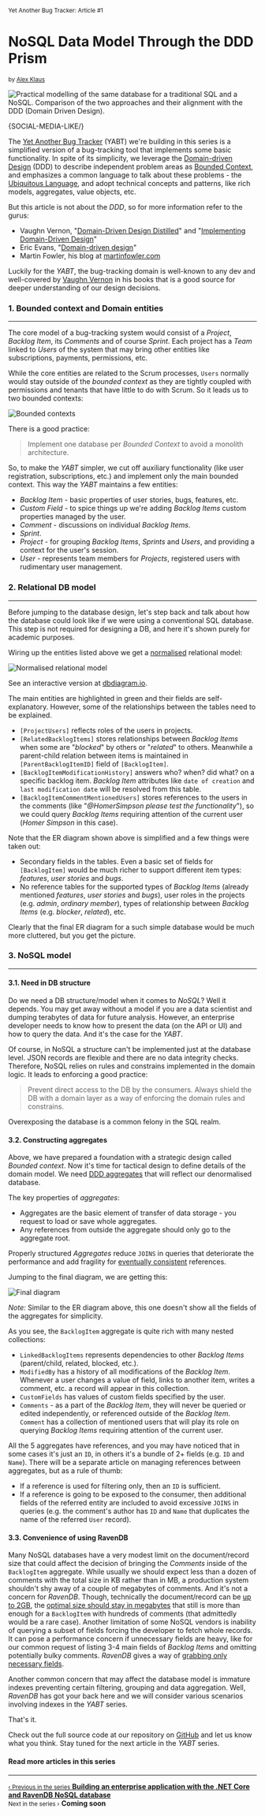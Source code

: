 <p><small class="series-name">Yet Another Bug Tracker: Article #1</small></p>
<h1>NoSQL Data Model Through the DDD Prism</h1>
<small>by <a href="https://alex-klaus.com" target="_blank" rel="nofollow">Alex Klaus</a></small>

![Practical modelling of the same database for a traditional SQL and a NoSQL. Comparison of the two approaches and their alignment with the DDD (Domain Driven Design).](images/nosql-data-model-through-ddd-prism.jpg)

{SOCIAL-MEDIA-LIKE/}

<p>The <a href="https://github.com/ravendb/samples-yabt" target="_blank" rel="nofollow">Yet Another Bug Tracker</a> (YABT) we're building in this series is a simplified version of a bug-tracking tool that implements some basic functionality. In spite of its simplicity, we leverage the <a href="https://en.wikipedia.org/wiki/Domain-driven_design" target="_blank" rel="nofollow">Domain-driven Design</a> (DDD) to describe independent problem areas as <a href="https://martinfowler.com/bliki/BoundedContext.html" target="_blank" rel="nofollow">Bounded Context</a>, and emphasizes a common language to talk about these problems - the <a href="https://martinfowler.com/bliki/UbiquitousLanguage.html" target="_blank" rel="nofollow">Ubiquitous Language</a>, and adopt technical concepts and patterns, like rich models, aggregates, value objects, etc.</p>

But this article is not about the *DDD*, so for more information refer to the gurus:

<ul>
    <li class="margin-top-xs">Vaughn Vernon, "<a href="https://www.amazon.com/Domain-Driven-Design-Distilled-Vaughn-Vernon/dp/0134434420" target="_blank" rel="nofollow">Domain-Driven Design Distilled</a>" and "<a href="https://www.amazon.com/gp/product/B00BCLEBN8" target="_blank" rel="nofollow">Implementing Domain-Driven Design</a>"</li>
    <li class="margin-top-xs">Eric Evans, "<a href="https://www.amazon.com/exec/obidos/ASIN/0321125215" target="_blank" rel="nofollow">Domain-driven design</a>"</li>
    <li class="margin-top-xs">Martin Fowler, his blog at <a href="https://martinfowler.com/tags/domain%20driven%20design.html" target="_blank" rel="nofollow">martinfowler.com</a></li>
</ul>

<p>Luckily for the <em>YABT</em>, the bug-tracking domain is well-known to any dev and well-covered by <a href="https://vaughnvernon.co" target="_blank" rel="nofollow">Vaughn Vernon</a> in his books that is a good source for deeper understanding of our design decisions.</p>

### 1. Bounded context and Domain entities
<hr style="border-color:rgba(34,37,43,.15);">

The core model of a bug-tracking system would consist of a *Project*, *Backlog Item*, its *Comments* and of course *Sprint*. Each project has a *Team* linked to *Users* of the system that may bring other entities like subscriptions, payments, permissions, etc.

While the core entities are related to the Scrum processes, `Users` normally would stay outside of the *bounded context* as they are tightly coupled with permissions and tenants that have little to do with Scrum. So it leads us to two bounded contexts:

<div class="margin-top-sm margin-bottom-sm">
    <img src="images/yabt1/1.png" class="img-responsive m-0-auto" alt="Bounded contexts"/>
</div>

There is a good practice:

> Implement one database per *Bounded Context* to avoid a monolith architecture.

So, to make the *YABT* simpler, we cut off auxiliary functionality (like user registration, subscriptions, etc.) and implement only the main bounded context. This way the *YABT* maintains a few entities:

<ul>
    <li class="margin-top-xs">
        <em>Backlog Item</em> - basic properties of user stories, bugs, features, etc.
    </li>
    <li class="margin-top-xs">
        <em>Custom Field</em> - to spice things up we're adding <em>Backlog Items</em> custom properties managed by the user.
    </li>
    <li class="margin-top-xs">
        <em>Comment</em> - discussions on individual <em>Backlog Items</em>.
    </li>
    <li class="margin-top-xs">
        <em>Sprint</em>.
    </li>
    <li class="margin-top-xs">
        <em>Project</em> - for grouping <em>Backlog Items</em>, <em>Sprints</em> and <em>Users</em>, and providing a context for the user's session.
    </li>
    <li class="margin-top-xs">
        <em>User</em> - represents team members for <em>Projects</em>, registered users with rudimentary user management.
    </li>
</ul>

### 2. Relational DB model
<hr style="border-color:rgba(34,37,43,.15);">

Before jumping to the database design, let's step back and talk about how the database could look like if we were using a conventional SQL database. This step is not required for designing a DB, and here it's shown purely for academic purposes.

<p>Wiring up the entities listed above we get a <a href="https://en.wikipedia.org/wiki/Database_normalization" target="_blank" rel="nofollow">normalised</a> relational model:

<div class="margin-top-sm margin-bottom-sm">
    <img src="images/yabt1/2.png" class="img-responsive m-0-auto" alt="Normalised relational model"/>
</div>

<p>See an interactive version at <a href="https://dbdiagram.io/d/5f014b310425da461f04411f" target="_blank" rel="nofollow">dbdiagram.io</a>.</p>

The main entities are highlighted in green and their fields are self-explanatory. However, some of the relationships between the tables need to be explained.

<ul>
    <li class="margin-top-xs"><code>[ProjectUsers]</code> reflects roles of the users in projects.</li>
    <li class="margin-top-xs"><code>[RelatedBacklogItems]</code> stores relationships between <em>Backlog Items</em> when some are "<em>blocked</em>" by others or "<em>related</em>" to others. Meanwhile a parent-child relation between items is maintained in <code>[ParentBacklogItemID]</code> field of <code>[BacklogItem]</code>.</li>
    <li class="margin-top-xs"><code>[BacklogItemModificationHistory]</code> answers who? when? did what? on a specific backlog item. <em>Backlog Item</em> attributes like <code>date of creation</code> and <code>last modification date</code> will be resolved from this table.</li>
    <li class="margin-top-xs"><code>[BacklogItemCommentMentionedUsers]</code> stores references to the users in the comments (like "<em>@HomerSimpson please test the functionality</em>"), so we could query <em>Backlog Items</em> requiring attention of the current user (<em>Homer Simpson</em> in this case).</li>
</ul>

Note that the ER diagram shown above is simplified and a few things were taken out:

<ul>
    <li class="margin-top-xs">Secondary fields in the tables. Even a basic set of fields for <code>[BacklogItem]</code> would be much richer to support different item types: <em>features</em>, <em>user stories</em> and <em>bugs</em>.</li>
    <li class="margin-top-xs">No reference tables for the supported types of <em>Backlog Items</em> (already mentioned <em>features</em>, <em>user stories</em> and <em>bugs</em>), user roles in the projects (e.g. <em>admin</em>, <em>ordinary member</em>), types of relationship between <em>Backlog Items</em> (e.g. <em>blocker</em>, <em>related</em>), etc.</li>
</ul>

Clearly that the final ER diagram for a such simple database would be much more cluttered, but you get the picture.

### 3. NoSQL model
<hr style="border-color:rgba(34,37,43,.15);">

#### 3.1. Need in DB structure

Do we need a DB structure/model when it comes to *NoSQL*? Well it depends. You may get away without a model if you are a data scientist and dumping terabytes of data for future analysis. However, an enterprise developer needs to know how to present the data (on the API or UI) and how to query the data. And it's the case for the *YABT*.

Of course, in NoSQL a structure can't be implemented just at the database level. JSON records are flexible and there are no data integrity checks. Therefore, NoSQL relies on rules and constrains implemented in the domain logic. It leads to enforcing a good practice:

> Prevent direct access to the DB by the consumers. Always shield the DB with a domain layer as a way of enforcing the domain rules and constrains.

Overexposing the database is a common felony in the SQL realm.

#### 3.2. Constructing aggregates

<p>Above, we have prepared a foundation with a strategic design called <em>Bounded context</em>. Now it's time for tactical design to define details of the domain model. We need <a href="https://martinfowler.com/bliki/DDD_Aggregate.html" target="_blank" rel="nofollow">DDD aggregates</a> that will reflect our denormalised database.</p>

The key properties of *aggregates*:

<ul>
    <li class="margin-top-xs">Aggregates are the basic element of transfer of data storage - you request to load or save whole aggregates.</li>
    <li class="margin-top-xs">Any references from outside the aggregate should only go to the aggregate root.</li>
</ul>

<p>Properly structured <em>Aggregates</em> reduce <code>JOINS</code> in queries that deteriorate the performance and add fragility for <a href="https://en.wikipedia.org/wiki/Eventual_consistency" target="_blank" rel="nofollow">eventually consistent</a> references.</p>

Jumping to the final diagram, we are getting this:

<div class="margin-top-sm margin-bottom-sm">
    <img src="images/yabt1/3.png" class="img-responsive m-0-auto" alt="Final diagram"/>
</div>

*Note:* Similar to the ER diagram above, this one doesn't show all the fields of the aggregates for simplicity.

As you see, the `BacklogItem` aggregate is quite rich with many nested collections:

<ul>
    <li class="margin-top-xs"><code>LinkedBacklogItems</code> represents dependencies to other <em>Backlog Items</em> (parent/child, related, blocked, etc.).</li>
    <li class="margin-top-xs"><code>ModifiedBy</code> has a history of all modifications of the <em>Backlog Item</em>. Whenever a user changes a value of field, links to another item, writes a comment, etc. a record will appear in this collection.</li>
    <li class="margin-top-xs"><code>CustomFields</code> has values of custom fields specified by the user.</li>
    <li class="margin-top-xs"><code>Comments</code> - as a part of the <em>Backlog Item</em>, they will never be queried or edited independently, or referenced outside of the <em>Backlog Item</em>. <code>Comment</code> has a collection of mentioned users that will play its role on querying <em>Backlog Items</em> requiring attention of the current user.</li>
</ul>

All the 5 aggregates have references, and you may have noticed that in some cases it's just an `ID`, in others it's a bundle of 2+ fields (e.g. `ID` and `Name`). There will be a separate article on managing references between aggregates, but as a rule of thumb:

<ul>
    <li class="margin-top-xs">If a reference is used for filtering only, then an <code>ID</code> is sufficient.</li>
    <li class="margin-top-xs">If a reference is going to be exposed to the consumer, then additional fields of the referred entity are included to avoid excessive <code>JOINS</code> in queries (e.g. the comment's author has <code>ID</code> and <code>Name</code> that duplicates the name of the referred <code>User</code> record).</li>
</ul>

#### 3.3. Convenience of using RavenDB

<p>Many NoSQL databases have a very modest limit on the document/record size that could affect the decision of bringing the <em>Comments</em> inside of the <code>BacklogItem</code> aggregate. While usually we should expect less than a dozen of comments with the total size in KB rather than in MB, a production system shouldn't shy away of a couple of megabytes of comments. And it's not a concern for <em>RavenDB</em>. Though, technically the document/record can be <a href="https://ayende.com/blog/156865/ravendb-net-memory-management-and-variable-size-obese-documents" target="_blank" rel="nofollow">up to 2GB</a>, the <a href="https://stackoverflow.com/a/45031998/968003" target="_blank" rel="nofollow">optimal size should stay in megabytes</a> that still is more than enough for a <code>BacklogItem</code> with hundreds of comments (that admittedly would be a rare case). Another limitation of some NoSQL vendors is inability of querying a subset of fields forcing the developer to fetch whole records. It can pose a performance concern if unnecessary fields are heavy, like for our common request of listing 3-4 main fields of <em>Backlog Items</em> and omitting potentially bulky comments. <em>RavenDB</em> gives a way of <a href="https://ravendb.net/docs/article-page/latest/csharp/client-api/session/querying/how-to-project-query-results">grabbing only necessary fields</a>.</p>

Another common concern that may affect the database model is immature indexes preventing certain filtering, grouping and data aggregation. Well, <em>RavenDB</em> has got your back here and we will consider various scenarios involving indexes in the *YABT* series.

That's it.

<p>Check out the full source code at our repository on <a href="https://github.com/ravendb/samples-yabt" target="_blank" rel="nofollow">GitHub</a> and let us know what you think. Stay tuned for the next article in the <em>YABT</em> series.</p>

<h4 class="margin-top">Read more articles in this series</h4>
<hr style="border-color:rgba(34,37,43,.15);">
<div class="series-nav">
    <a href="https://ravendb.net/articles/building-application-with-net-core-and-ravendb-nosql-database">
        <div class="nav-btn margin-bottom-xs">
            <small>‹ Previous in the series</small>
            <strong class="previous">Building an enterprise application with the .NET Core and RavenDB NoSQL database</strong>
        </div>
    </a>
    <div class="nav-btn disabled margin-bottom-xs">
        <small>Next in the series ›</small>
        <strong class="next">Coming soon</strong>
    </div>
</div>